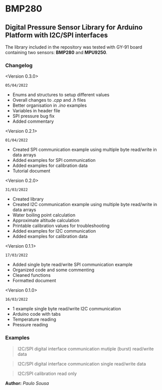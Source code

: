 # BMP280
## Digital Pressure Sensor Library for Arduino Platform with I2C/SPI interfaces

The library included in the repository was tested with GY-91 board containing two sensors: **BMP280** and **MPU9250**.

### Changelog

<Version 0.3.0> 

`05/04/2022`

* Enums and structures to setup different values
* Overall changes to _.cpp_ and _.h_ files
* Better organisation in _.ino_ examples
* Variables in header file
* SPI pressure bug fix
* Added commentary

<Version 0.2.1> 

`01/04/2022`

* Created SPI communication example using multiple byte read/write in data arrays
* Added examples for SPI communication
* Added examples for calibration data
* Tutorial document

<Version 0.2.0> 

`31/03/2022`

* Created library
* Created I2C communication example using multiple byte read/write in data arrays
* Water boiling point calculation
* Approximate altitude calculation
* Printable calibration values for troubleshooting
* Added examples for I2C communication
* Added examples for calibration data

<Version 0.1.1> 

`17/03/2022`

* Added single byte read/write SPI communication example
* Organized code and some commenting
* Cleaned functions
* Formatted document

<Version 0.1.0> 

`16/03/2022`

* 1 example single byte read/write I2C communication
* Arduino code with tabs
* Temperature reading
* Pressure reading

### Examples

> I2C/SPI digital interface communication mutiple (burst) read/write data

> I2C/SPI digital interface communication single read/write data

> I2C/SPI calibration read only

**Author:** _Paulo Sousa_
